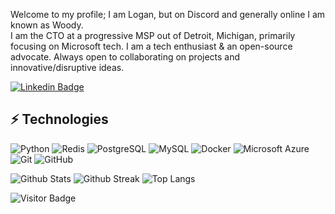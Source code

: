 Welcome to my profile; I am Logan, but on Discord and generally online I am known as Woody.  
I am the CTO at a progressive MSP out of Detroit, Michigan, primarily focusing on Microsoft tech.
I am a tech enthusiast & an open-source advocate. Always open to collaborating on projects and innovative/disruptive ideas.

[![Linkedin Badge](https://img.shields.io/badge/-LinkedIn-blue?style=flat-square&logo=Linkedin&logoColor=white&link=https://www.linkedin.com/in/mwglogan/)](https://www.linkedin.com/in/mwglogan/)

## ⚡ Technologies

![Python](https://img.shields.io/badge/-Python-black?style=flat-square&logo=Python)
![Redis](https://img.shields.io/badge/-Redis-black?style=flat-square&logo=Redis)
![PostgreSQL](https://img.shields.io/badge/-PostgreSQL-336791?style=flat-square&logo=postgresql)
![MySQL](https://img.shields.io/badge/-MySQL-black?style=flat-square&logo=mysql)
![Docker](https://img.shields.io/badge/-Docker-black?style=flat-square&logo=docker)
![Microsoft Azure](https://img.shields.io/badge/Microsoft%20Azure-232F7E?style=flat-square&logo=microsoft-azure)
![Git](https://img.shields.io/badge/-Git-black?style=flat-square&logo=git)
![GitHub](https://img.shields.io/badge/-GitHub-181717?style=flat-square&logo=github)

![Github Stats](https://github-readme-stats.vercel.app/api?username=MWGMorningwood&theme=tokyonight&show_icons=true&hide_border=true&count_private=true&card_width=400)
![Github Streak](https://github-readme-streak-stats.herokuapp.com/?user=MWGMorningwood&theme=tokyonight&hide_border=true&card_width=400)
![Top Langs](https://github-readme-stats.vercel.app/api/top-langs/?username=MWGMorningwood&theme=tokyonight&show_icons=true&hide_border=true&count_private=true?layout=donut)

![Visitor Badge](https://visitor-badge.laobi.icu/badge?page_id=MWGMorningwood.MWGMorningwood)
